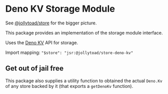 # Deno KV Storage Module

See [@jollytoad/store](https://jsr.io/@jollytoad/store) for the bigger picture.

This package provides an implementation of the storage module interface.

Uses the [Deno KV](https://deno.land/manual/runtime/kv) API for storage.

Import mapping: `"$store": "jsr:@jollytoad/store-deno-kv"`

## Get out of jail free

This package also supplies a utility function to obtained the actual `Deno.Kv`
of any store backed by it (that exports a `getDenoKv` function).
